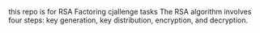 this repo is for RSA Factoring cjallenge tasks
The RSA algorithm involves four steps: key generation, key distribution, encryption, and decryption.

